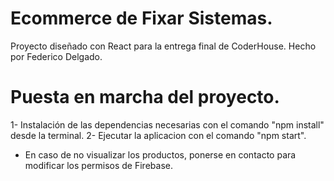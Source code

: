# Ecommerce de Fixar Sistemas. 
Proyecto diseñado con React para la entrega final de CoderHouse.
Hecho por Federico Delgado.

# Puesta en marcha del proyecto. 
1- Instalación de las dependencias necesarias con el comando "npm install" desde la terminal.
2- Ejecutar la aplicacion con el comando "npm start".
* En caso de no visualizar los productos, ponerse en contacto para modificar los permisos de Firebase.


